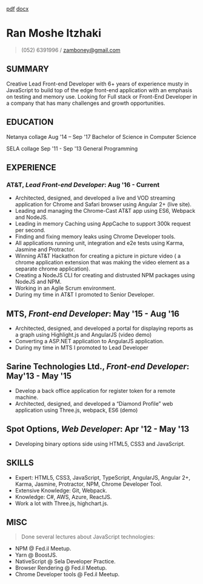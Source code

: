 

[pdf](https://zamboney.github.io/CV/Ran%20Itzhaki%20CV.pdf) [docx](https://zamboney.github.io/CV/Ran%20Itzhaki%20CV.docx)


# Ran Moshe Itzhaki

> (052) 6391996 / zamboney@gmail.com

## SUMMARY

Creative Lead Front-end Developer with 6+ years of experience musty in JavaScript to build top of the edge front-end application with an emphasis on testing and memory use. Looking for Full stack or Front-End Developer in a company that has many challenges and growth opportunities.

## EDUCATION

Netanya collage Aug '14 – Sep '17
Bachelor of Science in Computer Science

SELA collage Sep '11 - Sep '13
General Programming 

## EXPERIENCE

### **AT&T**, *Lead Front-end Developer*: Aug '16 - Current

* Architected, designed, and developed a live and VOD streaming application for Chrome and Safari browser using Angular 2+ (live site).
* Leading and managing the Chrome-Cast AT&T app using ES6, Webpack and NodeJS.
* Leading in memory Caching using AppCache to support 300k request per second.
* Finding and fixing memory leaks using Chrome Developer tools.
* All applications running unit, integration and e2e tests using Karma, Jasmine and Protractor.
* Winning AT&T Hackathon for creating a picture in picture video ( a chrome application extension that was making the video element as a separate chrome application).
* Creating a NodeJS CLI for creating and distrusted NPM packages using NodeJS and NPM.
* Working in an Agile Scrum environment.
* During my time in AT&T I promoted to Senior Developer.

## **MTS**, *Front-end Developer*: May '15 - Aug '16

* Architected, designed, and developed a portal for displaying reports as a graph using Highlight.js and AngularJS (video demo)
* Converting a ASP.NET application to AngularJS application.
* During my time in MTS I promoted to Lead Developer

## **Sarine Technologies Ltd.**, *Front-end Developer*: May'13 - May '15

* Develop a back office application for register token for a remote machine.
* Architected, designed, and developed a “Diamond Profile”  web application using Three.js, webpack, ES6 (demo)

## **Spot Options**, *Web Developer*: Apr '12 - May '13

* Developing binary options side using HTML5, CSS3 and JavaScript.

## SKILLS

* Expert: HTML5, CSS3, JavaScript, TypeScript, AngularJS, Angular 2+, Karma, Jasmine, Protractor, NPM, Chrome Developer Tool.
* Extensive Knowledge: Git, Webpack.
* Knowledge: C#, AWS, Azure, ReactJS.
* Work a lot with Three.js, highchart.js.

## MISC

> Done several lectures about JavaScript technologies:

* NPM @ Fed.il Meetup.
* Yarn @ BoostJS.
* NativeScript @ Sela Developer Practice.
* Browser Rendering @ Fed.il Meetup.
* Chrome Developer tools @ Fed.il Meetup.
